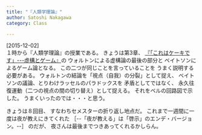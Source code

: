 ```yaml
---
title: "『人類学理論』"
author: Satoshi Nakagawa
category: Class

---
```


[2015-12-02]  
１時から『人類学理論』の授業である。
きょうは第3章、
[『「これはケーキです」---虚構とゲーム』](/~satoshi/anthrop/class/quotation/game.html)の
ウォルトンによる虚構論の最後の部分と
ベイトソンによるゲーム論となる。
この二つが同じことを言っていることを
うまく説明する必要がある。
ウォルトンの結論を「視点（自我）の分裂」として捉え、
ベイトソンの議論、とりわけラッセルのパラドックスを
矛盾としてではなく、
永久往復運動（二つの視点の間の切り替え）として捉える。
それをベルの回路図で示した。
うまくいったのでは・・・と思う。

 きょうは８回目、
すなわちセメスターの折り返し地点だ。
これまで一週間に一度は夜が教えにきてくれた
［--「夜が教える」は「啓示」のエンデ・バージョン。--］
のだが、
夜さんは最後までつきあってくれるかしらん。

